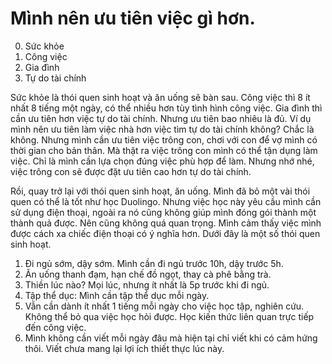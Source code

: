 # Mình nên ưu tiên việc gì hơn.

0. Sức khỏe
1. Công việc
2. Gia đình
3. Tự do tài chính

Sức khỏe là thói quen sinh hoạt và ăn uống sẽ bàn sau. Công việc thì 8 ít nhất 8 tiếng một ngày,
có thể nhiều hơn tùy tình hình công việc.
Gia đình thì cần ưu tiên hơn việc tự do tài chính. Nhưng ưu tiên bao nhiêu là đủ.
Ví dụ mình nên ưu tiên làm việc nhà hơn việc tìm tự do tài chính không? Chắc là không.
Nhưng mình cần ưu tiên việc trông con, chơi với con để vợ mình có thời gian cho bản thân.
Mà thật ra việc trông con mình có thể tận dụng làm việc. Chỉ là mình cần lựa chọn đúng việc phù hợp để làm.
Nhưng nhớ nhé, việc trông con sẽ được đặt ưu tiên cao hơn tự do tài chính.

Rồi, quay trở lại với thói quen sinh hoạt, ăn uống. Mình đã bỏ một vài thói quen có thể là tốt như học Duolingo.
Nhưng việc học này yêu cầu mình cần sử dụng điện thoại, ngoài ra nó cũng không giúp mình đóng gói thành một thành quả được.
Nên cũng không quá quan trọng. Mình cảm thấy việc mình được cách xa chiếc điện thoại có ý nghĩa hơn.
Dưới đây là một số thói quen sinh hoạt.

1. Đi ngủ sớm, dậy sớm. Mình cần đi ngủ trước 10h, dậy trước 5h.
2. Ăn uống thanh đạm, hạn chế đồ ngọt, thay cà phê bằng trà.
3. Thiền lúc nào? Mọi lúc, nhưng ít nhất là 5p trước khi đi ngủ.
4. Tập thể dục: Mình cần tập thể dục mỗi ngày.
5. Vẫn cần dành ít nhất 1 tiếng mỗi ngày cho việc học tập, nghiên cứu. Không thể bỏ qua việc học hỏi được.
   Học kiến thức liên quan trực tiếp đến công việc.
6. Mình không cần viết mỗi ngày đâu mà hiện tại chỉ viết khi có cảm hứng thôi. Viết chưa mang lại lợi ích thiết thực lúc này.
